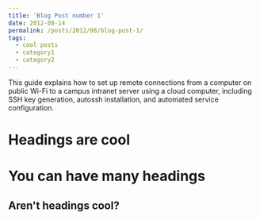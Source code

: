 ```yaml
---
title: 'Blog Post number 1'
date: 2012-08-14
permalink: /posts/2012/08/blog-post-1/
tags:
  - cool posts
  - category1
  - category2
---
```


This guide explains how to set up remote connections from a computer on public Wi-Fi to a campus intranet server using a cloud computer, including SSH key generation, autossh installation, and automated service configuration.

Headings are cool
======

You can have many headings
======

Aren't headings cool?
------
